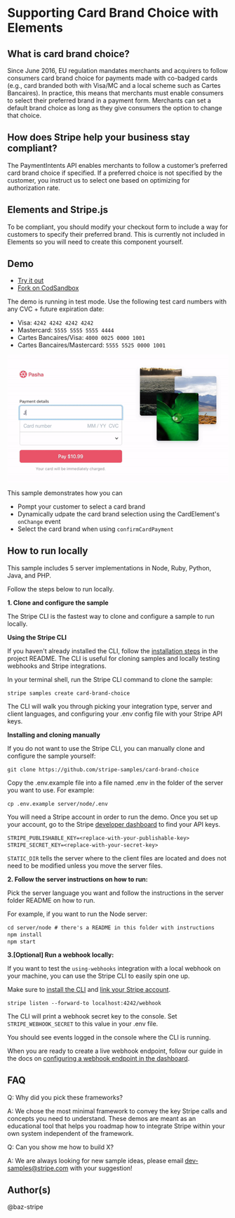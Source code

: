 # Supporting Card Brand Choice with Elements

## What is card brand choice? 

Since June 2016, EU regulation mandates merchants and acquirers to follow consumers card brand choice for payments made with co-badged cards (e.g., card branded both with Visa/MC and a local scheme such as Cartes Bancaires). In practice, this means that merchants must enable consumers to select their preferred brand in a payment form. Merchants can set a default brand choice as long as they give consumers the option to change that choice.

## How does Stripe help your business stay compliant?

The PaymentIntents API enables merchants to follow a customer’s preferred card brand choice if specified. If a preferred choice is not specified by the customer, you instruct us to select one based on optimizing for authorization rate.

## Elements and Stripe.js

To be compliant, you should modify your checkout form to include a way for customers to specify their preferred brand. This is currently not included in Elements so you will need to create this component yourself.

## Demo

* [Try it out](https://tkzim.sse.codesandbox.io/)
* [Fork on CodSandbox](https://codesandbox.io/s/github/stripe-samples/{your-sample}/tree/codesandbox/)

The demo is running in test mode. Use the following test card numbers with any CVC + future expiration date:

* Visa: `4242 4242 4242 4242` 
* Mastercard: `5555 5555 5555 4444` 
* Cartes Bancaires/Visa: `4000 0025 0000 1001` 
* Cartes Bancaires/Mastercard: `5555 5525 0000 1001` 

<img src="./card-brand-choice-sample.gif" alt="Preview of sample" align="center">

This sample demonstrates how you can 

* Pompt your customer to select a card brand
* Dynamically udpate the card brand selection using the CardElement's `onChange` event
* Select the card brand when using `confirmCardPayment` 

## How to run locally

This sample includes 5 server implementations in Node, Ruby, Python, Java, and PHP.

Follow the steps below to run locally.

**1. Clone and configure the sample**

The Stripe CLI is the fastest way to clone and configure a sample to run locally.

**Using the Stripe CLI**

If you haven't already installed the CLI, follow the [installation steps](https://github.com/stripe/stripe-cli#installation) in the project README. The CLI is useful for cloning samples and locally testing webhooks and Stripe integrations.

In your terminal shell, run the Stripe CLI command to clone the sample:

``` 
stripe samples create card-brand-choice
```

The CLI will walk you through picking your integration type, server and client languages, and configuring your .env config file with your Stripe API keys.

**Installing and cloning manually**

If you do not want to use the Stripe CLI, you can manually clone and configure the sample yourself:

``` 
git clone https://github.com/stripe-samples/card-brand-choice
```

Copy the .env.example file into a file named .env in the folder of the server you want to use. For example:

``` 
cp .env.example server/node/.env
```

You will need a Stripe account in order to run the demo. Once you set up your account, go to the Stripe [developer dashboard](https://stripe.com/docs/development#api-keys) to find your API keys.

``` 
STRIPE_PUBLISHABLE_KEY=<replace-with-your-publishable-key>
STRIPE_SECRET_KEY=<replace-with-your-secret-key>
```

`STATIC_DIR` tells the server where to the client files are located and does not need to be modified unless you move the server files.

**2. Follow the server instructions on how to run:**

Pick the server language you want and follow the instructions in the server folder README on how to run.

For example, if you want to run the Node server:

``` 
cd server/node # there's a README in this folder with instructions
npm install
npm start
```

**3.[Optional] Run a webhook locally:**

If you want to test the `using-webhooks` integration with a local webhook on your machine, you can use the Stripe CLI to easily spin one up.

Make sure to [install the CLI](https://stripe.com/docs/stripe-cli) and [link your Stripe account](https://stripe.com/docs/stripe-cli#link-account).

``` 
stripe listen --forward-to localhost:4242/webhook
```

The CLI will print a webhook secret key to the console. Set `STRIPE_WEBHOOK_SECRET` to this value in your .env file.

You should see events logged in the console where the CLI is running.

When you are ready to create a live webhook endpoint, follow our guide in the docs on [configuring a webhook endpoint in the dashboard](https://stripe.com/docs/webhooks/setup#configure-webhook-settings).

## FAQ

Q: Why did you pick these frameworks?

A: We chose the most minimal framework to convey the key Stripe calls and concepts you need to understand. These demos are meant as an educational tool that helps you roadmap how to integrate Stripe within your own system independent of the framework.

Q: Can you show me how to build X?

A: We are always looking for new sample ideas, please email dev-samples@stripe.com with your suggestion!

## Author(s)

@baz-stripe
